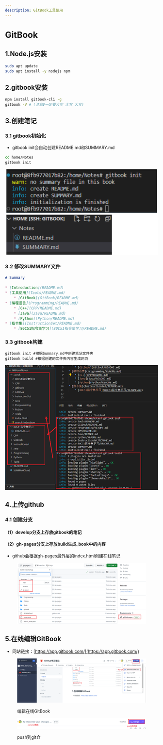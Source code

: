 ```yaml
---
description: GitBook工具使用
---
```


# GitBook

## 1.Node.js安装

```sh
sudo apt update
sudo apt install -y nodejs npm
```

## 2.gitbook安装

```sh
npm install gitbook-cli -g
gitbook -V # (注意V一定要大写 大写 大写)
```

## 3.创建笔记

### 3.1 gitbook初始化

* gitbook init会自动创建README.md和SUMMARY.md

```sh
cd home/Notes
gitbook init
```

![gitbook初始化](image/gitbook初始化.png)

### 3.2 修改SUMMARY文件

```markdown
# Summary

* [Introduction](README.md)
* [工具使用](Tools/README.md)
    * [GitBook](GitBook/README.md)
* [编程语言](Programming/README.md)
    * [C++](CPP/README.md)
    * [Java](Java/README.md)
    * [Python](Python/README.md)
* [指令集](InstructionSet/README.md)
    * [80C51指令集学习](80C51指令集学习/README.md)
```

### 3.3 gitbook构建

```Shell
gitbook init #根据Summary.md中创建笔记文件夹
gitbook build #根据创建的文件夹内容生成网页
```

![gitbook构建](image/gitbook构建.png)

## 4.上传github

### 4.1 创建分支

#### （1）develop分支上存放gitbook的笔记

#### （2）gh-pages分支上存放build生成\_book中的内容

* github会根据gh-pages最外层的index.html创建在线笔记

&#x20;

<figure><img src="image/上传github.png" alt=""><figcaption></figcaption></figure>

## 5.在线编辑GitBook

* 网站链接：[https://app.gitbook.com/](https://app.gitbook.com/)

<figure><img src="../.gitbook/assets/image.png" alt=""><figcaption><p>编辑在线GitBook</p></figcaption></figure>

<figure><img src="../.gitbook/assets/image (1).png" alt=""><figcaption><p>push到git仓</p></figcaption></figure>
